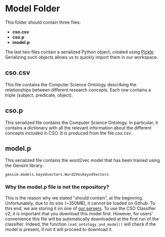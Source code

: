 # Model Folder

This folder should contain three files:
* **cso.csv**
* **cso.p**
* **model.p**

The last two files contain a serialized Python object, created using [Pickle](https://docs.python.org/3/library/pickle.html). Serializing such objects allows us to quickly import them in our workspace.

## cso.csv
This file contains the Computer Science Ontology describing the relationships between different research concepts. Each row contains a triple (subject, predicate, object).

## cso.p
This serialized file contains the Computer Science Ontology. In particular, it contains a dictionary with all the relevant information about the different concepts included in CSO. It is produced from the file *cso.csv*.

## model.p
This serialized file contains the word2vec model that has been trained using the Gensim library:

```
gensim.models.keyedvectors.Word2VecKeyedVectors
```

### Why the model.p file is not the repository?

This is the reason why we stated "should contain", at the beginning. 
Unfortunately, due to its size (~350MB), it cannot be loaded on Github. To this end, we are storing it on one of [our servers](https://cso.kmi.open.ac.uk/download/model.p). To use the CSO Classifier v2, it is important that you download this model first.
However, for users' convenience this file will be automatically downloaded at the first run of the classifier. Indeed, the function ```load_ontology_and_model()``` will check if the model is present, if not it will proceed to download it.
